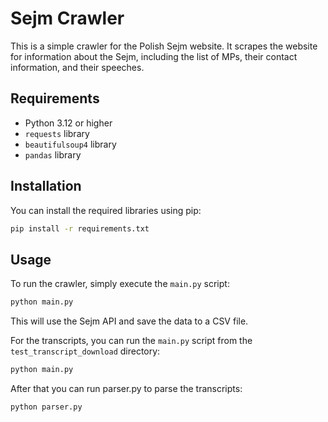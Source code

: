 # Sejm Crawler

This is a simple crawler for the Polish Sejm website. It scrapes the website for information about the Sejm, including
the list of MPs, their contact information, and their speeches.

## Requirements

- Python 3.12 or higher
- `requests` library
- `beautifulsoup4` library
- `pandas` library

## Installation

You can install the required libraries using pip:

```bash
pip install -r requirements.txt
```

## Usage

To run the crawler, simply execute the `main.py` script:

```bash
python main.py
```

This will use the Sejm API and save the data to a CSV file.

For the transcripts, you can run the `main.py` script from the `test_transcript_download` directory:

```bash
python main.py
```

After that you can run parser.py to parse the transcripts:

```bash
python parser.py
```